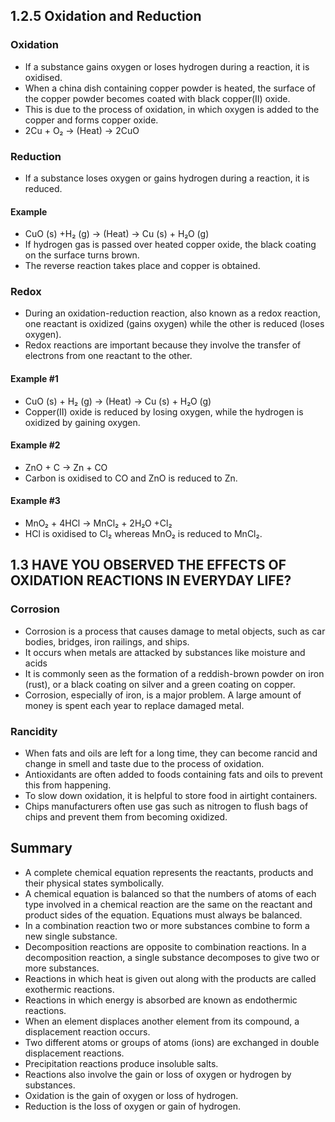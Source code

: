 ## 1.2.5 Oxidation and Reduction
### Oxidation
* If a substance gains oxygen or loses hydrogen during a reaction, it is oxidised. 
* When a china dish containing copper powder is heated, the surface of the copper powder becomes coated with black copper(II) oxide. 
* This is due to the process of oxidation, in which oxygen is added to the copper and forms copper oxide.
* 2Cu + O₂ → (Heat) → 2CuO

### Reduction
* If a substance loses oxygen or gains hydrogen during a reaction, it is reduced.
#### Example
* CuO (s) +H₂ (g) → (Heat) → Cu (s) + H₂O (g)
* If hydrogen gas is passed over heated copper oxide, the black coating on the surface turns brown.
* The reverse reaction takes place and copper is obtained.

### Redox 
* During an oxidation-reduction reaction, also known as a redox reaction, one reactant is oxidized (gains oxygen) while the other is reduced (loses oxygen). 
* Redox reactions are important because they involve the transfer of electrons from one reactant to the other.
#### Example #1
* CuO (s) + H₂ (g) → (Heat) → Cu (s) + H₂O (g)
* Copper(II) oxide is reduced by losing oxygen, while the hydrogen is oxidized by gaining oxygen. 
#### Example #2
* ZnO + C → Zn + CO
* Carbon is oxidised to CO and ZnO is reduced to Zn.
#### Example #3
* MnO₂ + 4HCl → MnCl₂ + 2H₂O +Cl₂
* HCl is oxidised to Cl₂ whereas MnO₂ is reduced to MnCl₂.

## 1.3 HAVE YOU OBSERVED THE EFFECTS OF OXIDATION REACTIONS IN EVERYDAY LIFE?
### Corrosion
* Corrosion is a process that causes damage to metal objects, such as car bodies, bridges, iron railings, and ships. 
* It occurs when metals are attacked by substances like moisture and acids
* It is commonly seen as the formation of a reddish-brown powder on iron (rust), or a black coating on silver and a green coating on copper. 
* Corrosion, especially of iron, is a major problem. A large amount of money is spent each year to replace damaged metal.

### Rancidity
* When fats and oils are left for a long time, they can become rancid and change in smell and taste due to the process of oxidation. 
* Antioxidants are often added to foods containing fats and oils to prevent this from happening. 
* To slow down oxidation, it is helpful to store food in airtight containers. 
* Chips manufacturers often use gas such as nitrogen to flush bags of chips and prevent them from becoming oxidized.

## Summary
* A complete chemical equation represents the reactants, products and their physical states symbolically.
* A chemical equation is balanced so that the numbers of atoms of each type involved in a chemical reaction are the same on the reactant and product sides of the
equation. Equations must always be balanced.
* In a combination reaction two or more substances combine to form a new single substance.
* Decomposition reactions are opposite to combination reactions. In a decomposition reaction, a single substance decomposes to give two or more substances.
* Reactions in which heat is given out along with the products are called exothermic reactions.
* Reactions in which energy is absorbed are known as endothermic reactions.
* When an element displaces another element from its compound, a displacement reaction occurs.
* Two different atoms or groups of atoms (ions) are exchanged in double displacement reactions.
* Precipitation reactions produce insoluble salts.
* Reactions also involve the gain or loss of oxygen or hydrogen by substances.
* Oxidation is the gain of oxygen or loss of hydrogen. 
* Reduction is the loss of oxygen or gain of hydrogen.

